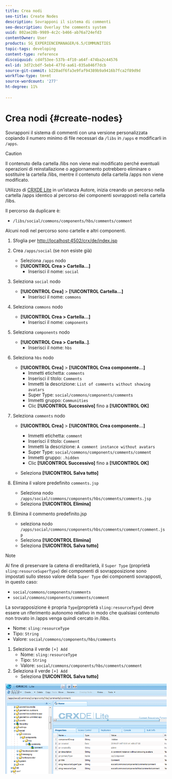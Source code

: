 ```yaml
---
title: Crea nodi
seo-title: Create Nodes
description: Sovrapponi il sistema di commenti
seo-description: Overlay the comments system
uuid: 802ae28b-9989-4c2c-b466-ab76a724efd3
contentOwner: User
products: SG_EXPERIENCEMANAGER/6.5/COMMUNITIES
topic-tags: developing
content-type: reference
discoiquuid: cd4f53ee-537b-4f10-a64f-474ba2c44576
exl-id: 3d72cbdf-5eb4-477d-aa61-035a846f7dcb
source-git-commit: b220adf6fa3e9faf94389b9a9416b7fca2f89d9d
workflow-type: tm+mt
source-wordcount: '277'
ht-degree: 11%

---
```


# Crea nodi {#create-nodes}

Sovrapponi il sistema di commenti con una versione personalizzata copiando il numero minimo di file necessari da `/libs` in `/apps` e modificarli in `/apps`.

>[!CAUTION]
>
>Il contenuto della cartella /libs non viene mai modificato perché eventuali operazioni di reinstallazione o aggiornamento potrebbero eliminare o sostituire la cartella /libs, mentre il contenuto della cartella /apps non viene modificato.

Utilizzo di [CRXDE Lite](../../help/sites-developing/developing-with-crxde-lite.md) in un’istanza Autore, inizia creando un percorso nella cartella /apps identico al percorso dei componenti sovrapposti nella cartella /libs.

Il percorso da duplicare è:

* `/libs/social/commons/components/hbs/comments/comment`

Alcuni nodi nel percorso sono cartelle e altri componenti.

1. Sfoglia per [http://localhost:4502/crx/de/index.jsp](http://localhost:4502/crx/de/index.jsp)
1. Crea `/apps/social` (se non esiste già)
   * Seleziona `/apps` nodo
   * **[!UICONTROL Crea > Cartella...]**
      * Inserisci il nome: `social`
1. Seleziona `social` nodo
   * **[!UICONTROL Crea]** > **[!UICONTROL Cartella...]**
      * Inserisci il nome: `commons`
1. Seleziona `commons` nodo
   * **[!UICONTROL Crea > Cartella...]**
      * Inserisci il nome: `components`
1. Seleziona `components` nodo
   * **[!UICONTROL Crea > Cartella..]**.
      * Inserisci il nome: `hbs`
1. Seleziona `hbs` nodo
   * **[!UICONTROL Crea]** > **[!UICONTROL Crea componente...]**
      * Immetti etichetta: `comments`
      * Inserisci il titolo: `Comments`
      * Immetti la descrizione: `List of comments without showing avatars`
      * Super Type: `social/commons/components/comments`
      * Immetti gruppo: `Communities`
      * Clic **[!UICONTROL Successivo]** fino a **[!UICONTROL OK]**
1. Seleziona `comments` nodo

   * **[!UICONTROL Crea]** > **[!UICONTROL Crea componente...]**

      * Immetti etichetta: `comment`
      * Inserisci il titolo: `Comment`
      * Immetti la descrizione: `A comment instance without avatars`
      * Super Type: `social/commons/components/comments/comment`
      * Immetti gruppo: `.hidden`
      * Clic **[!UICONTROL Successivo]** fino a **[!UICONTROL OK]**
   * Seleziona **[!UICONTROL Salva tutto]**
1. Elimina il valore predefinito `comments.jsp`
   * Seleziona nodo `/apps/social/commons/components/hbs/comments/comments.jsp`
   * Seleziona **[!UICONTROL Elimina]**
1. Elimina il commento predefinito.jsp
   * seleziona nodo `/apps/social/commons/components/hbs/comments/comment/comment.jsp`
   * Seleziona **[!UICONTROL Elimina]**
   * Seleziona **[!UICONTROL Salva tutto]**

>[!NOTE]
>
>Al fine di preservare la catena di ereditarietà, il `Super Type` (proprietà `sling:resourceSuperType`) dei componenti di sovrapposizione sono impostati sullo stesso valore della `Super Type` dei componenti sovrapposti, in questo caso:
>
>* `social/commons/components/comments`
>* `social/commons/components/comments/comment`


La sovrapposizione è propria `Type`(proprietà `sling:resourceType`) deve essere un riferimento autonomo relativo in modo che qualsiasi contenuto non trovato in /apps venga quindi cercato in /libs.
* Nome: `sling:resourceType`
* Tipo: `String`
* Valore: `social/commons/components/hbs/comments`

1. Seleziona il verde `[+] Add`
   * Nome: `sling:resourceType`
   * Tipo: `String`
   * Valore: `social/commons/components/hbs/comments/comment`
1. Seleziona il verde `[+] Add`
   * Seleziona **[!UICONTROL Salva tutto]**

![create-nodes](assets/create-nodes.png)
